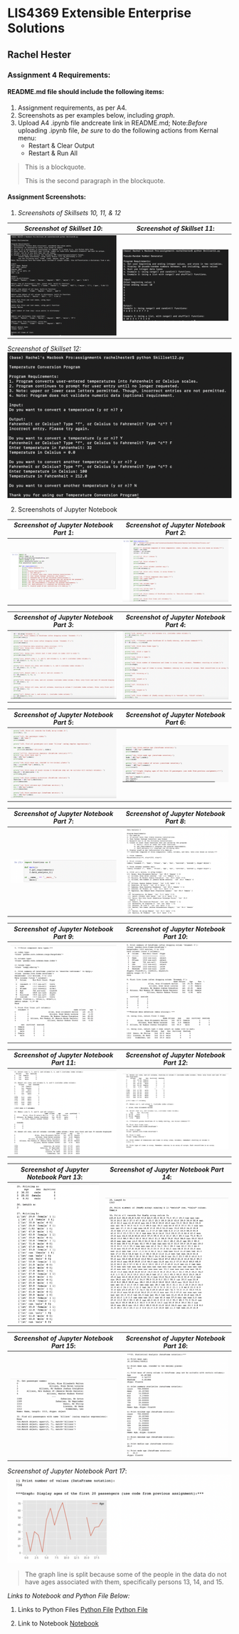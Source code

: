 
# LIS4369 Extensible Enterprise Solutions

## Rachel Hester

### Assignment 4 Requirements:

#### README.md file should include the following items:

1. Assignment requirements, as per A4.
2. Screenshots as per examples below, including *graph*.
3. Upload A4 .ipynb file andcreate link in README.md;
    Note:*Before* uploading .ipynb file, *be sure* to do the following actions from Kernal menu:
     - Restart & Clear Output
     - Restart & Run All

> This is a blockquote.
> 
> This is the second paragraph in the blockquote.
>

#### Assignment Screenshots:
1. *Screenshots of Skillsets 10, 11, & 12*

*Screenshot of Skillset 10*:             |  *Screenshot of Skillset 11*:
:-------------------:|:------------------------------:
![Skillset 10](img/Skillset_10.png)  |  ![Skillset 11](img/Skillset_11.png)

*Screenshot of Skillset 12:*
![Skillset 12](img/Skillset_12.png)

2. Screenshots of Jupyter Notebook

*Screenshot of Jupyter Notebook Part 1*:             |  *Screenshot of Jupyter Notebook Part 2*:
:-------------------:|:------------------------------:
![Jupyter Notebook Part 1](img/A4_1.png)  |  ![Jupyter Notebook Part 2](img/A4_2.png)

*Screenshot of Jupyter Notebook Part 3*:             |  *Screenshot of Jupyter Notebook Part 4*:
:-------------------:|:------------------------------:
![Jupyter Notebook Part 3](img/A4_3.png)  |  ![Jupyter Notebook Part 4](img/A4_4.png)

*Screenshot of Jupyter Notebook Part 5*:             |  *Screenshot of Jupyter Notebook Part 6*:
:-------------------:|:------------------------------:
![Jupyter Notebook Part 5](img/A4_5.png)  |  ![Jupyter Notebook Part 6](img/A4_6.png)

*Screenshot of Jupyter Notebook Part 7*:             |  *Screenshot of Jupyter Notebook Part 8*:
:-------------------:|:------------------------------:
![Jupyter Notebook Part 7](img/A4_7.png)  |  ![Jupyter Notebook Part 8](img/A4_8.png)

*Screenshot of Jupyter Notebook Part 9*:             |  *Screenshot of Jupyter Notebook Part 10*:
:-------------------:|:------------------------------:
![Jupyter Notebook Part 9](img/A4_9.png)  |  ![Jupyter Notebook Part 10](img/A4_10.png)

*Screenshot of Jupyter Notebook Part 11*:             |  *Screenshot of Jupyter Notebook Part 12*:
:-------------------:|:------------------------------:
![Jupyter Notebook Part 11](img/A4_11.png)  |  ![Jupyter Notebook Part 12](img/A4_12.png)

*Screenshot of Jupyter Notebook Part 13*:             |  *Screenshot of Jupyter Notebook Part 14*:
:-------------------:|:------------------------------:
![Jupyter Notebook Part 13](img/A4_13.png)  |  ![Jupyter Notebook Part 14](img/A4_14.png)

*Screenshot of Jupyter Notebook Part 15*:             |  *Screenshot of Jupyter Notebook Part 16*:
:-------------------:|:------------------------------:
![Jupyter Notebook Part 15](img/A4_15.png)  |  ![Jupyter Notebook Part 16](img/A4_16.png)

*Screenshot of Jupyter Notebook Part 17*:           
![Jupyter Notebook Part 17](img/A4_17.png)

> The graph line is split because some of the people in the data do not have ages associated with them, specifically persons 13, 14, and 15. 

*Links to Notebook and Python File Below:* 

1. Links to Python Files
[Python File](docs/functions.py "A4 Python File Functions")
[Python File](docs/main.py "A4 Python File Main")

2. Link to Notebook
[Notebook](docs/assignment4.ipynb "A4 Jupyter Notebook")



